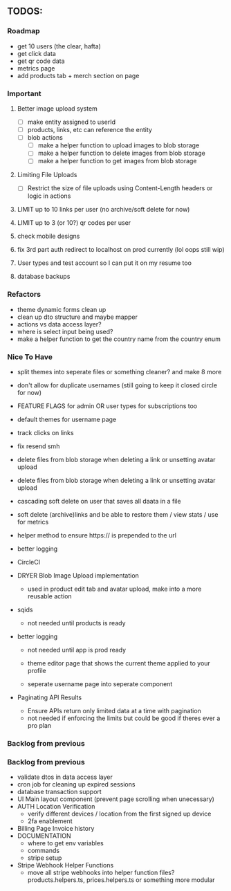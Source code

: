 ## TODOS:

### Roadmap

- get 10 users (the clear, hafta)
- get click data
- get qr code data
- metrics page
- add products tab + merch section on page

### Important

1. Better image upload system

   - [ ] make entity assigned to userId
   - [ ] products, links, etc can reference the entity
   - [ ] blob actions
     - [ ] make a helper function to upload images to blob storage
     - [ ] make a helper function to delete images from blob storage
     - [ ] make a helper function to get images from blob storage

2. Limiting File Uploads

   - [ ] Restrict the size of file uploads using Content-Length headers or logic in actions

3. LIMIT up to 10 links per user (no archive/soft delete for now)
4. LIMIT up to 3 (or 10?) qr codes per user
5. check mobile designs
6. fix 3rd part auth redirect to localhost on prod currently (lol oops still wip)
7. User types and test account so I can put it on my resume too
8. database backups

### Refactors

- theme dynamic forms clean up
- clean up dto structure and maybe mapper
- actions vs data access layer?
- where is select input being used?
- make a helper function to get the country name from the country enum

### Nice To Have

- split themes into seperate files or something cleaner? and make 8 more
- don't allow for duplicate usernames (still going to keep it closed circle for now)
- FEATURE FLAGS for admin OR user types for subscriptions too

- default themes for username page

- track clicks on links
- fix resend smh
- delete files from blob storage when deleting a link or unsetting avatar upload
- delete files from blob storage when deleting a link or unsetting avatar upload
- cascading soft delete on user that saves all daata in a file
- soft delete (archive)links and be able to restore them / view stats / use for metrics
- helper method to ensure https:// is prepended to the url
- better logging
- CircleCI

- DRYER Blob Image Upload implementation
  - used in product edit tab and avatar upload, make into a more reusable action
- sqids
  - not needed until products is ready
- better logging

  - not needed until app is prod ready

  - theme editor page that shows the current theme applied to your profile
  - seperate username page into seperate component

- Paginating API Results
  - Ensure APIs return only limited data at a time with pagination
  - not needed if enforcing the limits but could be good if theres ever a pro plan

### Backlog from previous

### Backlog from previous

- validate dtos in data access layer
- cron job for cleaning up expired sessions
- database transaction support
- UI Main layout component (prevent page scrolling when unecessary)
- AUTH Location Verification
  - verify different devices / location from the first signed up device
  - 2fa enablement
- Billing Page Invoice history
- DOCUMENTATION
  - where to get env variables
  - commands
  - stripe setup
- Stripe Webhook Helper Functions
  - move all stripe webhooks into helper function files? products.helpers.ts, prices.helpers.ts or something more modular
